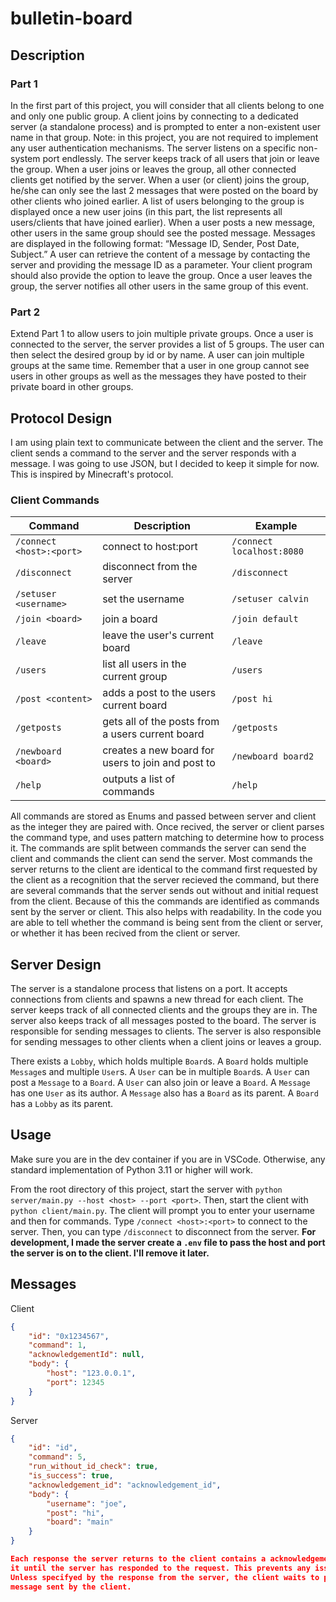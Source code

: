 # bulletin-board

## Description

### Part 1

In the first part of this project, you will consider that all clients belong to one and only one public group. A client joins by connecting
to a dedicated server (a standalone process) and is prompted to enter a non-existent user name in that group. Note: in this project, you are
not required to implement any user authentication mechanisms. The server listens on a specific non-system port endlessly. The server keeps
track of all users that join or leave the group. When a user joins or leaves the group, all other connected clients get notified by the
server. When a user (or client) joins the group, he/she can only see the last 2 messages that were posted on the board by other clients who
joined earlier. A list of users belonging to the group is displayed once a new user joins (in this part, the list represents all
users/clients that have joined earlier). When a user posts a new message, other users in the same group should see the posted message.
Messages are displayed in the following format: “Message ID, Sender, Post Date, Subject.” A user can retrieve the content of a message by
contacting the server and providing the message ID as a parameter. Your client program should also provide the option to leave the group.
Once a user leaves the group, the server notifies all other users in the same group of this event.

### Part 2

Extend Part 1 to allow users to join multiple private groups. Once a user is connected to the server, the server provides a list of 5
groups. The user can then select the desired group by id or by name. A user can join multiple groups at the same time. Remember that a user
in one group cannot see users in other groups as well as the messages they have posted to their private board in other groups.

## Protocol Design

I am using plain text to communicate between the client and the server. The client sends a command to the server and the server responds
with a message. I was going to use JSON, but I decided to keep it simple for now. This is inspired by Minecraft's protocol.

### Client Commands

| Command                  | Description                                       | Example                   |
| ------------------------ | ------------------------------------------------- | ------------------------- |
| `/connect <host>:<port>` | connect to host:port                              | `/connect localhost:8080` |
| `/disconnect`            | disconnect from the server                        | `/disconnect`             |
| `/setuser <username>`    | set the username                                  | `/setuser calvin`         |
| `/join <board>`          | join a board                                      | `/join default`           |
| `/leave`                 | leave the user's current board                    | `/leave`                  |
| `/users`                 | list all users in the current group               | `/users`                  |
| `/post <content>`        | adds a post to the users current board            | `/post hi`                |
| `/getposts`              | gets all of the posts from a users current board  | `/getposts`               |
| `/newboard <board>`      | creates a new board for users to join and post to | `/newboard board2`        |
| `/help`                  | outputs a list of commands                        | `/help`                   |

All commands are stored as Enums and passed between server and client as the integer they are paired with. Once recived, the server or
client parses the command type, and uses pattern matching to determine how to process it. The commands are split between commands the server
can send the client and commands the client can send the server. Most commands the server returns to the client are identical to the command
first requested by the client as a recognition that the server recieved the command, but there are several commands that the server sends
out without and initial request from the client. Because of this the commands are identified as commands sent by the server or client. This
also helps with readability. In the code you are able to tell whether the command is being sent from the client or server, or whether it has
been recived from the client or server.

## Server Design

The server is a standalone process that listens on a port. It accepts connections from clients and spawns a new thread for each client. The
server keeps track of all connected clients and the groups they are in. The server also keeps track of all messages posted to the board. The
server is responsible for sending messages to clients. The server is also responsible for sending messages to other clients when a client
joins or leaves a group.

There exists a `Lobby`, which holds multiple `Board`s. A `Board` holds multiple `Message`s and multiple `User`s. A `User` can be in multiple
`Board`s. A `User` can post a `Message` to a `Board`. A `User` can also join or leave a `Board`. A `Message` has one `User` as its author. A
`Message` also has a `Board` as its parent. A `Board` has a `Lobby` as its parent.

## Usage

Make sure you are in the dev container if you are in VSCode. Otherwise, any standard implementation of Python 3.11 or higher will work.

From the root directory of this project, start the server with `python server/main.py --host <host> --port <port>`. Then, start the client
with `python client/main.py`. The client will prompt you to enter your username and then for commands. Type `/connect <host>:<port>` to
connect to the server. Then, you can type `/disconnect` to disconnect from the server. **For development, I made the server create a `.env`
file to pass the host and port the server is on to the client. I'll remove it later.**

## Messages

Client

```json
{
    "id": "0x1234567",
    "command": 1,
    "acknowledgementId": null,
    "body": {
        "host": "123.0.0.1",
        "port": 12345
    }
}
```

Server

```json
{
    "id": "id",
    "command": 5,
    "run_without_id_check": true,
    "is_success": true,
    "acknowledgement_id": "acknowledgement_id",
    "body": {
        "username": "joe",
        "post": "hi",
        "board": "main"
    }
}

Each response the server returns to the client contains a acknowledgement id. This allows the client to maintain data about the message it sent, and hold onto
it until the server has responded to the request. This prevents any issues with messages being sent to a client without the client first making any request to the server.
Unless specifyed by the response from the server, the client waits to process any message received by the server until the response acknowledgement id matches an id from a
message sent by the client.
```
